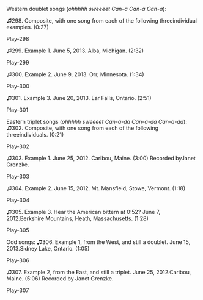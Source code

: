 Western doublet songs (*ohhhhh sweeeet Can-a Can-a Can-a*):

♫298. Composite, with one song from each of the following threeindividual examples. (0:27)

Play-298

♫299. Example 1. June 5, 2013. Alba, Michigan. (2:32)

Play-299

♫300. Example 2. June 9, 2013. Orr, Minnesota. (1:34)

Play-300

♫301. Example 3. June 20, 2013. Ear Falls, Ontario. (2:51)

Play-301

Eastern triplet songs (*ohhhhh sweeeet Can-a-da Can-a-da Can-a-da*):
♫302. Composite, with one song from each of the following threeindividuals. (0:21)

Play-302

♫303. Example 1. June 25, 2012. Caribou, Maine. (3:00) Recorded byJanet Grenzke.

Play-303

♫304. Example 2. June 15, 2012. Mt. Mansfield, Stowe, Vermont. (1:18)

Play-304

♫305. Example 3. Hear the American bittern at 0:52? June 7, 2012.Berkshire Mountains, Heath, Massachusetts. (1:28)

Play-305

Odd songs:
♫306. Example 1, from the West, and still a doublet. June 15, 2013.Sidney Lake, Ontario. (1:05)

Play-306

♫307. Example 2, from the East, and still a triplet. June 25, 2012.Caribou, Maine. (5:06) Recorded by Janet Grenzke.

Play-307


